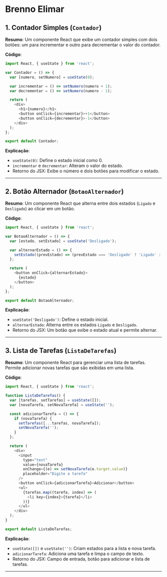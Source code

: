 # Brenno Elimar

## 1. Contador Simples (`Contador`)

**Resumo**:
Um componente React que exibe um contador simples com dois botões: um para incrementar e outro para decrementar o valor do contador.

**Código**:

```javascript
import React, { useState } from 'react';

var Contador = () => {
  var [numero, setNumero] = useState(0);

  var incrementar = () => setNumero(numero + 1);
  var decrementar = () => setNumero(numero - 1);

  return (
    <div>
      <h1>{numero}</h1>
      <button onClick={incrementar}>+1</button>
      <button onClick={decrementar}>-1</button>
    </div>
  );
};

export default Contador;
```

**Explicação**:
- `useState(0)`: Define o estado inicial como 0.
- `incrementar` e `decrementar`: Alteram o valor do estado.
- Retorno do JSX: Exibe o número e dois botões para modificar o estado.


---

## 2. Botão Alternador (`BotaoAlternador`)

**Resumo**:
Um componente React que alterna entre dois estados (`Ligado` e `Desligado`) ao clicar em um botão.

**Código**:

```javascript
import React, { useState } from 'react';

var BotaoAlternador = () => {
  var [estado, setEstado] = useState('Desligado'); 

  var alternarEstado = () => {
    setEstado((prevEstado) => (prevEstado === 'Desligado' ? 'Ligado' : 'Desligado'));
  };

  return (
    <button onClick={alternarEstado}>
      {estado}
    </button>
  );
};

export default BotaoAlternador;
```

**Explicação**:
- `useState('Desligado')`: Define o estado inicial.
- `alternarEstado`: Alterna entre os estados `Ligado` e `Desligado`.
- Retorno do JSX: Um botão que exibe o estado atual e permite alternar.

---

## 3. Lista de Tarefas (`ListaDeTarefas`)

**Resumo**:
Um componente React para gerenciar uma lista de tarefas. Permite adicionar novas tarefas que são exibidas em uma lista.

**Código**:

```javascript
import React, { useState } from 'react';

function ListaDeTarefas() {
  var [tarefas, setTarefas] = useState([]);
  var [novaTarefa, setNovaTarefa] = useState('');

  const adicionarTarefa = () => {
    if (novaTarefa) {
      setTarefas([...tarefas, novaTarefa]);
      setNovaTarefa('');
    }
  };

  return (
    <div>
      <input
        type="text"
        value={novaTarefa}
        onChange={(e) => setNovaTarefa(e.target.value)}
        placeholder="Digite a tarefa"
      />
      <button onClick={adicionarTarefa}>Adicionar</button>
      <ul>
        {tarefas.map((tarefa, index) => (
          <li key={index}>{tarefa}</li>
        ))}
      </ul>
    </div>
  );
}

export default ListaDeTarefas;
```

**Explicação**:
- `useState([])` e `useState('')`: Criam estados para a lista e nova tarefa.
- `adicionarTarefa`: Adiciona uma tarefa e limpa o campo de texto.
- Retorno do JSX: Campo de entrada, botão para adicionar e lista de tarefas.


---

